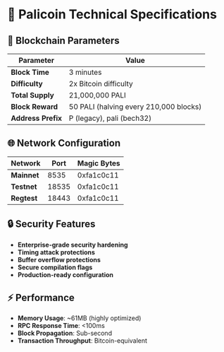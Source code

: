 # 🎯 Palicoin Technical Specifications

## 🔗 Blockchain Parameters

| Parameter | Value |
|-----------|-------|
| **Block Time** | 3 minutes |
| **Difficulty** | 2x Bitcoin difficulty |
| **Total Supply** | 21,000,000 PALI |
| **Block Reward** | 50 PALI (halving every 210,000 blocks) |
| **Address Prefix** | P (legacy), pali (bech32) |

## 🌐 Network Configuration

| Network | Port | Magic Bytes |
|---------|------|-------------|
| **Mainnet** | 8535 | 0xfa1c0c11 |
| **Testnet** | 18535 | 0xfa1c0c11 |
| **Regtest** | 18443 | 0xfa1c0c11 |

## 🔒 Security Features

- **Enterprise-grade security hardening**
- **Timing attack protections**
- **Buffer overflow protections**
- **Secure compilation flags**
- **Production-ready configuration**

## ⚡ Performance

- **Memory Usage**: ~61MB (highly optimized)
- **RPC Response Time**: <100ms
- **Block Propagation**: Sub-second
- **Transaction Throughput**: Bitcoin-equivalent
